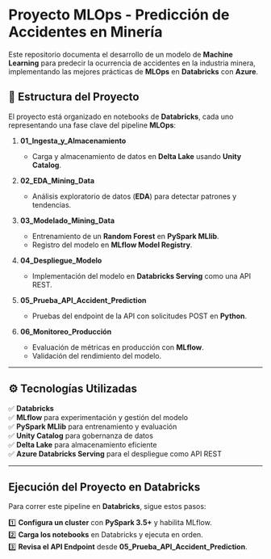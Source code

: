 #  Proyecto MLOps - Predicción de Accidentes en Minería

Este repositorio documenta el desarrollo de un modelo de **Machine Learning** para predecir la ocurrencia de accidentes en la industria minera, implementando las mejores prácticas de **MLOps** en **Databricks** con **Azure**.

## 📌 Estructura del Proyecto

El proyecto está organizado en notebooks de **Databricks**, cada uno representando una fase clave del pipeline **MLOps**:

1. **01_Ingesta_y_Almacenamiento**  
   - Carga y almacenamiento de datos en **Delta Lake** usando **Unity Catalog**.

2. **02_EDA_Mining_Data**  
   - Análisis exploratorio de datos (**EDA**) para detectar patrones y tendencias.

3. **03_Modelado_Mining_Data**  
   - Entrenamiento de un **Random Forest** en **PySpark MLlib**.  
   - Registro del modelo en **MLflow Model Registry**.

4. **04_Despliegue_Modelo**  
   - Implementación del modelo en **Databricks Serving** como una API REST.

5. **05_Prueba_API_Accident_Prediction**  
   - Pruebas del endpoint de la API con solicitudes POST en **Python**.

6. **06_Monitoreo_Producción**  
   - Evaluación de métricas en producción con **MLflow**.  
   - Validación del rendimiento del modelo.
---

## ⚙️ **Tecnologías Utilizadas**
✅ **Databricks**  
✅ **MLflow** para experimentación y gestión del modelo  
✅ **PySpark MLlib** para entrenamiento y evaluación  
✅ **Unity Catalog** para gobernanza de datos  
✅ **Delta Lake** para almacenamiento eficiente  
✅ **Azure Databricks Serving** para el despliegue como API REST  

---

##  **Ejecución del Proyecto en Databricks**
Para correr este pipeline en **Databricks**, sigue estos pasos:

1️⃣ **Configura un cluster** con **PySpark 3.5+** y habilita MLflow.  
2️⃣ **Carga los notebooks** en Databricks y ejecuta en orden.  
3️⃣ **Revisa el API Endpoint** desde **05_Prueba_API_Accident_Prediction**.  



